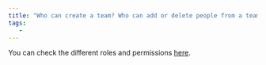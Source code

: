 ```yaml
---
title: "Who can create a team? Who can add or delete people from a team? Who can delete projects?"
tags:
   - 
---
```


You can check the different roles and permissions [here](../app/features/teams.md#team-roles-and-permissions).